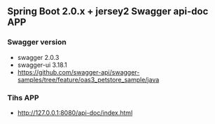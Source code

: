 ## Spring Boot 2.0.x + jersey2 Swagger api-doc APP

### Swagger version
* swagger 2.0.3
* swagger-ui 3.18.1
* https://github.com/swagger-api/swagger-samples/tree/feature/oas3_petstore_sample/java

### Tihs APP
* http://127.0.0.1:8080/api-doc/index.html
